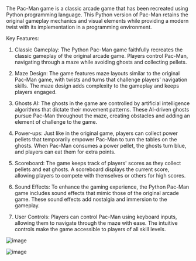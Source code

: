 The Pac-Man game is a classic arcade game that has been recreated using Python programming language. This Python version of Pac-Man retains the original gameplay mechanics and visual elements while providing a modern twist with its implementation in a programming environment.

Key Features:

1. Classic Gameplay: The Python Pac-Man game faithfully recreates the classic gameplay of the original arcade game. Players control Pac-Man, navigating through a maze while avoiding ghosts and collecting pellets.

2. Maze Design: The game features maze layouts similar to the original Pac-Man game, with twists and turns that challenge players' navigation skills. The maze design adds complexity to the gameplay and keeps players engaged.

3. Ghosts AI: The ghosts in the game are controlled by artificial intelligence algorithms that dictate their movement patterns. These AI-driven ghosts pursue Pac-Man throughout the maze, creating obstacles and adding an element of challenge to the game.

4. Power-ups: Just like in the original game, players can collect power pellets that temporarily empower Pac-Man to turn the tables on the ghosts. When Pac-Man consumes a power pellet, the ghosts turn blue, and players can eat them for extra points.

5. Scoreboard: The game keeps track of players' scores as they collect pellets and eat ghosts. A scoreboard displays the current score, allowing players to compete with themselves or others for high scores.

6. Sound Effects: To enhance the gaming experience, the Python Pac-Man game includes sound effects that mimic those of the original arcade game. These sound effects add nostalgia and immersion to the gameplay.

7. User Controls: Players can control Pac-Man using keyboard inputs, allowing them to navigate through the maze with ease. The intuitive controls make the game accessible to players of all skill levels.

![image](https://github.com/ayurya123/Pac-man-game/assets/92880171/c9942c0b-8c66-4a99-9b14-141a230b7c1b)

![image](https://github.com/ayurya123/Pac-man-game/assets/92880171/6559d9a5-71c1-4a10-be1a-a278f55e199f)
